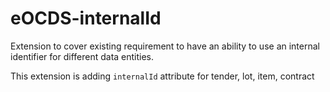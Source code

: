 # eOCDS-internalId

Extension to cover existing requirement to have an ability to use an internal identifier for different data entities.

This extension is adding `internalId` attribute for tender, lot, item, contract

```

```
